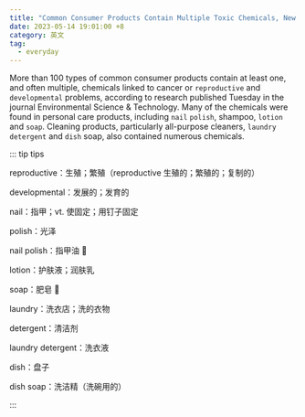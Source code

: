 ```yaml
---
title: "Common Consumer Products Contain Multiple Toxic Chemicals, New Study Shows"
date: 2023-05-14 19:01:00 +8
category: 英文
tag:
  - everyday
---
```


More than 100 types of common consumer products contain at least one, and often multiple, chemicals linked to cancer or `reproductive` and `developmental` problems, according to research published Tuesday in the journal Environmental Science & Technology. Many of the chemicals were found in personal care products, including `nail` `polish`, shampoo, `lotion` and `soap`. Cleaning products, particularly all-purpose cleaners, `laundry` `detergent` and `dish` soap, also contained numerous chemicals.

::: tip tips

reproductive：生殖；繁殖（reproductive 生殖的；繁殖的；复制的）

developmental：发展的；发育的

nail：指甲；vt. 使固定；用钉子固定

polish：光泽

nail polish：指甲油 💅

lotion：护肤液；润肤乳

soap：肥皂 🧼

laundry：洗衣店；洗的衣物

detergent：清洁剂

laundry detergent：洗衣液

dish：盘子

dish soap：洗洁精（洗碗用的）

:::

